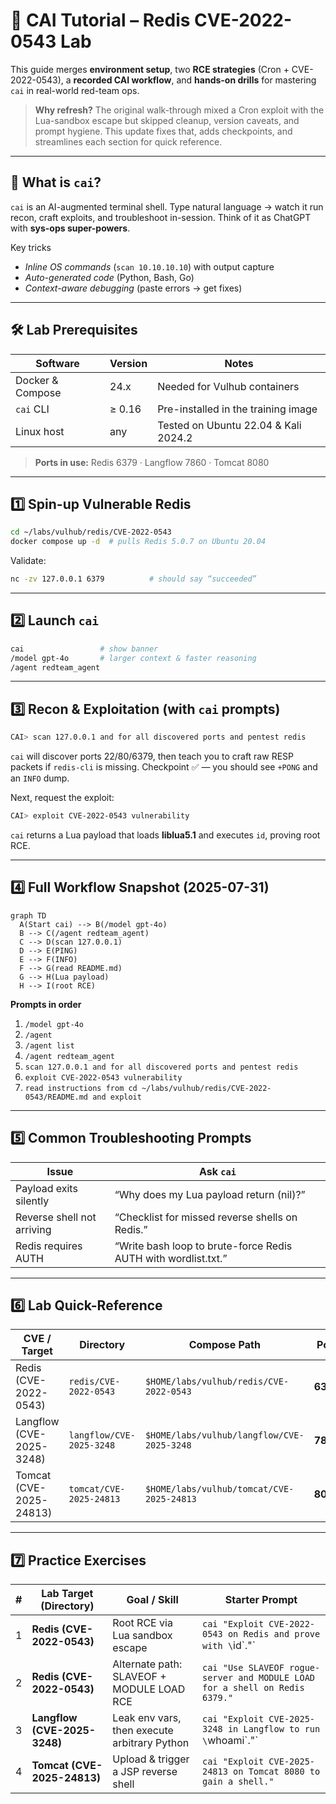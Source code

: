 # 🧠 **CAI** Tutorial – Redis CVE-2022-0543 Lab 

This guide merges **environment setup**, two **RCE strategies** (Cron + CVE-2022-0543), a **recorded CAI workflow**, and **hands-on drills** for mastering `cai` in real-world red-team ops.

> **Why refresh?** The original walk-through mixed a Cron exploit with the Lua-sandbox escape but skipped cleanup, version caveats, and prompt hygiene. This update fixes that, adds checkpoints, and streamlines each section for quick reference.

---

## 🚀 What is `cai`?

`cai` is an AI-augmented terminal shell. Type natural language → watch it run recon, craft exploits, and troubleshoot in-session. Think of it as ChatGPT with **sys-ops super-powers**.

Key tricks

* *Inline OS commands* (`scan 10.10.10.10`) with output capture  
* *Auto-generated code* (Python, Bash, Go)  
* *Context-aware debugging* (paste errors → get fixes)

---

## 🛠️ Lab Prerequisites

| Software         | Version | Notes                                 |
| ---------------- | ------- | ------------------------------------- |
| Docker & Compose | 24.x    | Needed for Vulhub containers          |
| `cai` CLI        | ≥ 0.16  | Pre-installed in the training image   |
| Linux host       | any     | Tested on Ubuntu 22.04 & Kali 2024.2  |

> **Ports in use:** Redis 6379 · Langflow 7860 · Tomcat 8080

---

## 1️⃣ Spin-up Vulnerable Redis

```bash
cd ~/labs/vulhub/redis/CVE-2022-0543
docker compose up -d  # pulls Redis 5.0.7 on Ubuntu 20.04
````

Validate:

```bash
nc -zv 127.0.0.1 6379          # should say “succeeded”
```

---

## 2️⃣ Launch `cai`

```bash
cai                 # show banner
/model gpt-4o       # larger context & faster reasoning
/agent redteam_agent
```

---

## 3️⃣ Recon & Exploitation (with `cai` prompts)

```bash
CAI> scan 127.0.0.1 and for all discovered ports and pentest redis
```

`cai` will discover ports 22/80/6379, then teach you to craft raw RESP packets if `redis-cli` is missing.
Checkpoint ✅ — you should see `+PONG` and an `INFO` dump.

Next, request the exploit:

```bash
CAI> exploit CVE-2022-0543 vulnerability
```

`cai` returns a Lua payload that loads **liblua5.1** and executes `id`, proving root RCE.

---

## 4️⃣ Full Workflow Snapshot (2025-07-31)

```mermaid
graph TD
  A(Start cai) --> B(/model gpt-4o)
  B --> C(/agent redteam_agent)
  C --> D(scan 127.0.0.1)
  D --> E(PING)
  E --> F(INFO)
  F --> G(read README.md)
  G --> H(Lua payload)
  H --> I(root RCE)
```

**Prompts in order**

1. `/model gpt-4o`
2. `/agent`
3. `/agent list`
4. `/agent redteam_agent`
5. `scan 127.0.0.1 and for all discovered ports and pentest redis`
6. `exploit CVE-2022-0543 vulnerability`
7. `read instructions from cd ~/labs/vulhub/redis/CVE-2022-0543/README.md and exploit`

---

## 5️⃣ Common Troubleshooting Prompts

| Issue                      | Ask `cai`                                                      |
| -------------------------- | -------------------------------------------------------------- |
| Payload exits silently     | “Why does my Lua payload return (nil)?”                        |
| Reverse shell not arriving | “Checklist for missed reverse shells on Redis.”                |
| Redis requires AUTH        | “Write bash loop to brute-force Redis AUTH with wordlist.txt.” |

---

## 6️⃣ Lab Quick-Reference

| CVE / Target             | Directory                | Compose Path                               | Port     |
| ------------------------ | ------------------------ | ------------------------------------------ | -------- |
| Redis (CVE-2022-0543)    | `redis/CVE-2022-0543`    | `$HOME/labs/vulhub/redis/CVE-2022-0543`    | **6379** |
| Langflow (CVE-2025-3248) | `langflow/CVE-2025-3248` | `$HOME/labs/vulhub/langflow/CVE-2025-3248` | **7860** |
| Tomcat (CVE-2025-24813)  | `tomcat/CVE-2025-24813`  | `$HOME/labs/vulhub/tomcat/CVE-2025-24813`  | **8080** |

---

## 7️⃣ Practice Exercises

| # | Lab Target (Directory)       | Goal / Skill                                   | Starter Prompt                                                                                             |
| - | ---------------------------- | ---------------------------------------------- | ---------------------------------------------------------------------------------------------------------- |
| 1 | **Redis (CVE-2022-0543)**    | Root RCE via Lua sandbox escape                | `cai "Exploit CVE-2022-0543 on Redis and prove with \`id\`."\`                                             |
| 2 | **Redis (CVE-2022-0543)**    | Alternate path: SLAVEOF + MODULE LOAD RCE      | `cai "Use SLAVEOF rogue-server and MODULE LOAD for a shell on Redis 6379."`                                |
| 3 | **Langflow (CVE-2025-3248)** | Leak env vars, then execute arbitrary Python   | `cai "Exploit CVE-2025-3248 in Langflow to run \`whoami\`."\`                                              |
| 4 | **Tomcat (CVE-2025-24813)**  | Upload & trigger a JSP reverse shell           | `cai "Exploit CVE-2025-24813 on Tomcat 8080 to gain a shell."`                                             |

